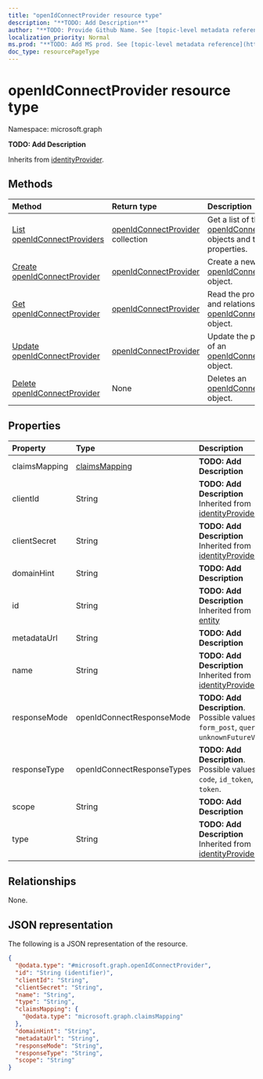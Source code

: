 ```yaml
---
title: "openIdConnectProvider resource type"
description: "**TODO: Add Description**"
author: "**TODO: Provide Github Name. See [topic-level metadata reference](https://msgo.azurewebsites.net/add/document/guidelines/metadata.html#topic-level-metadata)**"
localization_priority: Normal
ms.prod: "**TODO: Add MS prod. See [topic-level metadata reference](https://msgo.azurewebsites.net/add/document/guidelines/metadata.html#topic-level-metadata)**"
doc_type: resourcePageType
---
```


# openIdConnectProvider resource type

Namespace: microsoft.graph



**TODO: Add Description**


Inherits from [identityProvider](../resources/identityprovider.md).

## Methods
|Method|Return type|Description|
|:---|:---|:---|
|[List openIdConnectProviders](../api/openidconnectprovider-list.md)|[openIdConnectProvider](../resources/openidconnectprovider.md) collection|Get a list of the [openIdConnectProvider](../resources/openidconnectprovider.md) objects and their properties.|
|[Create openIdConnectProvider](../api/openidconnectprovider-create.md)|[openIdConnectProvider](../resources/openidconnectprovider.md)|Create a new [openIdConnectProvider](../resources/openidconnectprovider.md) object.|
|[Get openIdConnectProvider](../api/openidconnectprovider-get.md)|[openIdConnectProvider](../resources/openidconnectprovider.md)|Read the properties and relationships of an [openIdConnectProvider](../resources/openidconnectprovider.md) object.|
|[Update openIdConnectProvider](../api/openidconnectprovider-update.md)|[openIdConnectProvider](../resources/openidconnectprovider.md)|Update the properties of an [openIdConnectProvider](../resources/openidconnectprovider.md) object.|
|[Delete openIdConnectProvider](../api/openidconnectprovider-delete.md)|None|Deletes an [openIdConnectProvider](../resources/openidconnectprovider.md) object.|

## Properties
|Property|Type|Description|
|:---|:---|:---|
|claimsMapping|[claimsMapping](../resources/claimsmapping.md)|**TODO: Add Description**|
|clientId|String|**TODO: Add Description** Inherited from [identityProvider](../resources/identityprovider.md)|
|clientSecret|String|**TODO: Add Description** Inherited from [identityProvider](../resources/identityprovider.md)|
|domainHint|String|**TODO: Add Description**|
|id|String|**TODO: Add Description** Inherited from [entity](../resources/entity.md)|
|metadataUrl|String|**TODO: Add Description**|
|name|String|**TODO: Add Description** Inherited from [identityProvider](../resources/identityprovider.md)|
|responseMode|openIdConnectResponseMode|**TODO: Add Description**. Possible values are: `form_post`, `query`, `unknownFutureValue`.|
|responseType|openIdConnectResponseTypes|**TODO: Add Description**. Possible values are: `code`, `id_token`, `token`.|
|scope|String|**TODO: Add Description**|
|type|String|**TODO: Add Description** Inherited from [identityProvider](../resources/identityprovider.md)|

## Relationships
None.

## JSON representation
The following is a JSON representation of the resource.
<!-- {
  "blockType": "resource",
  "keyProperty": "id",
  "@odata.type": "microsoft.graph.openIdConnectProvider",
  "baseType": "microsoft.graph.identityProvider",
  "openType": false
}
-->
``` json
{
  "@odata.type": "#microsoft.graph.openIdConnectProvider",
  "id": "String (identifier)",
  "clientId": "String",
  "clientSecret": "String",
  "name": "String",
  "type": "String",
  "claimsMapping": {
    "@odata.type": "microsoft.graph.claimsMapping"
  },
  "domainHint": "String",
  "metadataUrl": "String",
  "responseMode": "String",
  "responseType": "String",
  "scope": "String"
}
```

